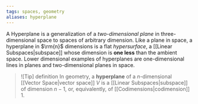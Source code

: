 ```yaml
---
tags: spaces, geometry
aliases: hyperplane
---
```

A Hyperplane is a generalization of a *two-dimensional plane* in three-dimensional space to spaces of arbitrary dimension. Like a plane in space, a hyperplane in $\rm{n}$ dimensions is a flat *hypersurface*, a [[Linear Subspaces|subspace]] whose dimension is **one less** than the ambient space.
Lower dimensional examples of hyperplanes are one-dimensional lines in planes and two-dimensional planes in space.

>![Tip] definition
>In geometry, a **hyperplane** of a $n$-dimensional [[Vector Space|vector space]] $V$ is a [[Linear Subspaces|subspace]] of dimension $n-1$, or, equivalently, of [[Codimensions|codimension]] $1$.
